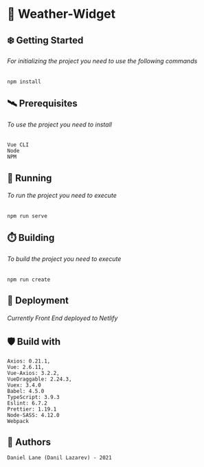 # 🌌 Weather-Widget

##  ❄️ Getting Started
###### For initializing the project you need to use the following commands
    npm install

##  🛰️ Prerequisites
###### To use the project you need to install
    Vue CLI
    Node
    NPM

## 🚄 Running
###### To run the project you need to execute
    npm run serve

## ⏱️ Building
###### To build the project you need to execute
    npm run create

## 🚀   Deployment
###### Currently Front End deployed to Netlify

##  🛡️ Build with   

    Axios: 0.21.1,
    Vue: 2.6.11,
    Vue-Axios: 3.2.2,
    VueDraggable: 2.24.3,
    Vuex: 3.4.0
    Babel: 4.5.0
    TypeScript: 3.9.3
    Eslint: 6.7.2
    Prettier: 1.19.1
    Node-SASS: 4.12.0
    Webpack
	
##  🦌 Authors
    Daniel Lane (Danil Lazarev) - 2021